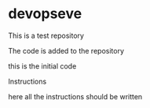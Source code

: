 # devopseve
This is a test repository


The code is added to the repository

this is the initial code 


Instructions

here all the instructions should be written